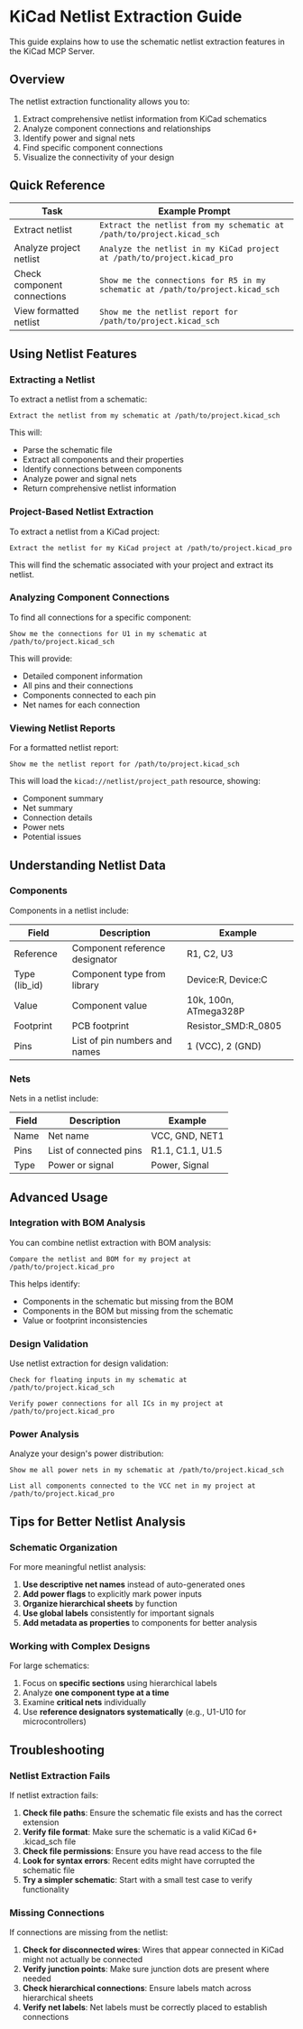 # KiCad Netlist Extraction Guide

This guide explains how to use the schematic netlist extraction features in the KiCad MCP Server.

## Overview

The netlist extraction functionality allows you to:

1. Extract comprehensive netlist information from KiCad schematics
2. Analyze component connections and relationships
3. Identify power and signal nets
4. Find specific component connections
5. Visualize the connectivity of your design

## Quick Reference

| Task | Example Prompt |
|------|---------------|
| Extract netlist | `Extract the netlist from my schematic at /path/to/project.kicad_sch` |
| Analyze project netlist | `Analyze the netlist in my KiCad project at /path/to/project.kicad_pro` |
| Check component connections | `Show me the connections for R5 in my schematic at /path/to/project.kicad_sch` |
| View formatted netlist | `Show me the netlist report for /path/to/project.kicad_sch` |

## Using Netlist Features

### Extracting a Netlist

To extract a netlist from a schematic:

``` 
Extract the netlist from my schematic at /path/to/project.kicad_sch
```

This will:
- Parse the schematic file
- Extract all components and their properties
- Identify connections between components
- Analyze power and signal nets
- Return comprehensive netlist information

### Project-Based Netlist Extraction

To extract a netlist from a KiCad project:

```
Extract the netlist for my KiCad project at /path/to/project.kicad_pro
```

This will find the schematic associated with your project and extract its netlist.

### Analyzing Component Connections

To find all connections for a specific component:

```
Show me the connections for U1 in my schematic at /path/to/project.kicad_sch
```

This will provide:
- Detailed component information
- All pins and their connections
- Components connected to each pin
- Net names for each connection

### Viewing Netlist Reports

For a formatted netlist report:

```
Show me the netlist report for /path/to/project.kicad_sch
```

This will load the `kicad://netlist/project_path` resource, showing:
- Component summary
- Net summary
- Connection details
- Power nets
- Potential issues

## Understanding Netlist Data

### Components

Components in a netlist include:

| Field | Description | Example |
|-------|-------------|---------|
| Reference | Component reference designator | R1, C2, U3 |
| Type (lib_id) | Component type from library | Device:R, Device:C |
| Value | Component value | 10k, 100n, ATmega328P |
| Footprint | PCB footprint | Resistor_SMD:R_0805 |
| Pins | List of pin numbers and names | 1 (VCC), 2 (GND) |

### Nets

Nets in a netlist include:

| Field | Description | Example |
|-------|-------------|---------|
| Name | Net name | VCC, GND, NET1 |
| Pins | List of connected pins | R1.1, C1.1, U1.5 |
| Type | Power or signal | Power, Signal |

## Advanced Usage

### Integration with BOM Analysis

You can combine netlist extraction with BOM analysis:

```
Compare the netlist and BOM for my project at /path/to/project.kicad_pro
```

This helps identify:
- Components in the schematic but missing from the BOM
- Components in the BOM but missing from the schematic
- Value or footprint inconsistencies

### Design Validation

Use netlist extraction for design validation:

```
Check for floating inputs in my schematic at /path/to/project.kicad_sch
```

```
Verify power connections for all ICs in my project at /path/to/project.kicad_pro
```

### Power Analysis

Analyze your design's power distribution:

```
Show me all power nets in my schematic at /path/to/project.kicad_sch
```

```
List all components connected to the VCC net in my project at /path/to/project.kicad_pro
```

## Tips for Better Netlist Analysis

### Schematic Organization

For more meaningful netlist analysis:

1. **Use descriptive net names** instead of auto-generated ones
2. **Add power flags** to explicitly mark power inputs
3. **Organize hierarchical sheets** by function
4. **Use global labels** consistently for important signals
5. **Add metadata as properties** to components for better analysis

### Working with Complex Designs

For large schematics:

1. Focus on **specific sections** using hierarchical labels
2. Analyze **one component type at a time**
3. Examine **critical nets** individually
4. Use **reference designators systematically** (e.g., U1-U10 for microcontrollers)

## Troubleshooting

### Netlist Extraction Fails

If netlist extraction fails:

1. **Check file paths**: Ensure the schematic file exists and has the correct extension
2. **Verify file format**: Make sure the schematic is a valid KiCad 6+ .kicad_sch file
3. **Check file permissions**: Ensure you have read access to the file
4. **Look for syntax errors**: Recent edits might have corrupted the schematic file
5. **Try a simpler schematic**: Start with a small test case to verify functionality

### Missing Connections

If connections are missing from the netlist:

1. **Check for disconnected wires**: Wires that appear connected in KiCad might not actually be connected
2. **Verify junction points**: Make sure junction dots are present where needed
3. **Check hierarchical connections**: Ensure labels match across hierarchical sheets
4. **Verify net labels**: Net labels must be correctly placed to establish connections
